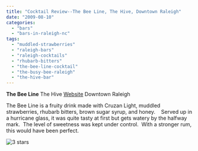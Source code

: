 ```yaml
---
title: "Cocktail Review--The Bee Line, The Hive, Downtown Raleigh"
date: "2009-08-10"
categories:
  - "bars"
  - "bars-in-raleigh-nc"
tags:
  - "muddled-strawberries"
  - "raleigh-bars"
  - "raleigh-cocktails"
  - "rhubarb-bitters"
  - "the-bee-line-cocktail"
  - "the-busy-bee-raleigh"
  - "the-hive-bar"
---
```


**The Bee Line** The Hive [Website](http://www.busybeeraleigh.com/index.php?option=com_content&view=article&id=80&Itemid=67) Downtown Raleigh

The Bee Line is a fruity drink made with Cruzan Light, muddled strawberries, rhubarb bitters, brown sugar syrup, and honey.    Served up in a hurricane glass, it was quite tasty at first but gets watery by the halfway mark.  The level of sweetness was kept under control.  With a stronger rum, this would have been perfect.




<div class="caption">

![3 stars](http://s3.amazonaws.com/thegourmez-wpmedia/2009/02/rating_avocado1.gif "rating_avocado1")</div>

